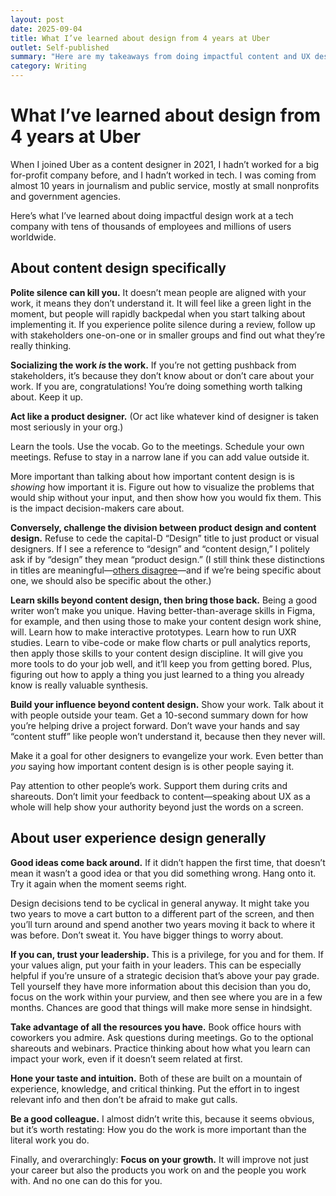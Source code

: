 ```yaml
---
layout: post
date: 2025-09-04
title: What I’ve learned about design from 4 years at Uber
outlet: Self-published
summary: "Here are my takeaways from doing impactful content and UX design work at a tech company with tens of thousands of employees and millions of users worldwide."
category: Writing
---
```


# What I’ve learned about design from 4 years at Uber

When I joined Uber as a content designer in 2021, I hadn’t worked for a big for-profit company before, and I hadn’t worked in tech. I was coming from almost 10 years in journalism and public service, mostly at small nonprofits and government agencies. 

Here’s what I’ve learned about doing impactful design work at a tech company with tens of thousands of employees and millions of users worldwide. 

## About content design specifically

​**Polite silence can kill you.** It doesn’t mean people are aligned with your work, it means they don’t understand it. It will feel like a green light in the moment, but people will rapidly backpedal when you start talking about implementing it. If you experience polite silence during a review, follow up with stakeholders one-on-one or in smaller groups and find out what they’re really thinking.

**Socializing the work _is_ the work.** If you’re not getting pushback from stakeholders, it’s because they don’t know about or don’t care about your work. If you are, congratulations\! You’re doing something worth talking about. Keep it up.  

**Act like a product designer.** (Or act like whatever kind of designer is taken most seriously in your org.)

Learn the tools. Use the vocab. Go to the meetings. Schedule your own meetings. Refuse to stay in a narrow lane if you can add value outside it.  

More important than talking about how important content design is is _showing_ how important it is. Figure out how to visualize the problems that would ship without your input, and then show how you would fix them. This is the impact decision-makers care about.  

**Conversely, challenge the division between product design and content design.** Refuse to cede the capital-D “Design” title to just product or visual designers. If I see a reference to “design” and “content design,” I politely ask if by “design” they mean “product design.” (I still think these distinctions in titles are meaningful—[others disagree](https://uxchrisnguyen.medium.com/goodbye-ux-shopify-just-killed-the-title-8970f36bec01)—and if we’re being specific about one, we should also be specific about the other.)

**Learn skills beyond content design, then bring those back.** Being a good writer won’t make you unique. Having better-than-average skills in Figma, for example, and then using those to make your content design work shine, will. Learn how to make interactive prototypes. Learn how to run UXR studies. Learn to vibe-code or make flow charts or pull analytics reports, then apply those skills to your content design discipline. It will give you more tools to do your job well, and it’ll keep you from getting bored. Plus, figuring out how to apply a thing you just learned to a thing you already know is really valuable synthesis.

**Build your influence beyond content design.** Show your work. Talk about it with people outside your team. Get a 10-second summary down for how you’re helping drive a project forward. Don’t wave your hands and say “content stuff” like people won’t understand it, because then they never will. 

Make it a goal for other designers to evangelize your work. Even better than _you_ saying how important content design is is other people saying it.

Pay attention to other people’s work. Support them during crits and shareouts. Don’t limit your feedback to content—speaking about UX as a whole will help show your authority beyond just the words on a screen.

## About user experience design generally

**Good ideas come back around.** If it didn’t happen the first time, that doesn’t mean it wasn’t a good idea or that you did something wrong. Hang onto it. Try it again when the moment seems right.

Design decisions tend to be cyclical in general anyway. It might take you two years to move a cart button to a different part of the screen, and then you’ll turn around and spend another two years moving it back to where it was before. Don’t sweat it. You have bigger things to worry about.  

**If you can, trust your leadership.** This is a privilege, for you and for them. If your values align, put your faith in your leaders. This can be especially helpful if you’re unsure of a strategic decision that’s above your pay grade. Tell yourself they have more information about this decision than you do, focus on the work within your purview, and then see where you are in a few months. Chances are good that things will make more sense in hindsight.  

**Take advantage of all the resources you have.** Book office hours with coworkers you admire. Ask questions during meetings. Go to the optional shareouts and webinars. Practice thinking about how what you learn can impact your work, even if it doesn’t seem related at first.  

**Hone your taste and intuition.** Both of these are built on a mountain of experience, knowledge, and critical thinking. Put the effort in to ingest relevant info and then don’t be afraid to make gut calls.

**Be a good colleague.** I almost didn’t write this, because it seems obvious, but it’s worth restating: How you do the work is more important than the literal work you do.

​Finally, and overarchingly: **Focus on your growth.** It will improve not just your career but also the products you work on and the people you work with. And no one can do this for you.